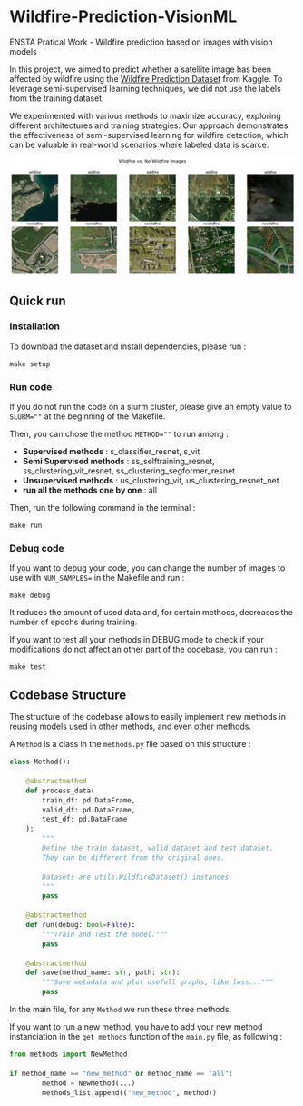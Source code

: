 # Wildfire-Prediction-VisionML
ENSTA Pratical Work - Wildfire prediction based on images with vision models

In this project, we aimed to predict whether a satellite image has been affected by wildfire using the [Wildfire Prediction Dataset](https://www.kaggle.com/datasets/abdelghaniaaba/wildfire-prediction-dataset) from Kaggle. To leverage semi-supervised learning techniques, we did not use the labels from the training dataset.

We experimented with various methods to maximize accuracy, exploring different architectures and training strategies. Our approach demonstrates the effectiveness of semi-supervised learning for wildfire detection, which can be valuable in real-world scenarios where labeled data is scarce.

![Dataset examples](assets/wildfire_vs_nowildfire.png)


## Quick run

### Installation
To download the dataset and install dependencies, please run :
```
make setup
```

### Run code

If you do not run the code on a slurm cluster, please give an empty value to ```SLURM=""``` at the beginning of the Makefile.

Then, you can chose the method ```METHOD=""``` to run among :
- **Supervised methods** : s_classifier_resnet, s_vit
- **Semi Supervised methods** : ss_selftraining_resnet, ss_clustering_vit_resnet, ss_clustering_segformer_resnet
- **Unsupervised methods** : us_clustering_vit, us_clustering_resnet_net
- **run all the methods one by one** : all

Then, run the following command in the terminal :

```
make run
```

### Debug code

If you want to debug your code, you can change the number of images to use with ```NUM_SAMPLES=``` in the Makefile and run :
```
make debug
```
It reduces the amount of used data and, for certain methods, decreases the number of epochs during training.

If you want to test all your methods in DEBUG mode to check if your modifications do not affect an other part of the codebase, you can run :
```
make test
```

## Codebase Structure

The structure of the codebase allows to easily implement new methods in reusing models used in other methods, and even other methods.

A ```Method``` is a class in the ```methods.py``` file based on this structure :

```python
class Method():

    @abstractmethod
    def process_data(
        train_df: pd.DataFrame,
        valid_df: pd.DataFrame,
        test_df: pd.DataFrame
    ):
        """
        Define the train_dataset, valid_dataset and test_dataset.
        They can be different from the original ones.
        
        Datasets are utils.WildfireDataset() instances.
        """
        pass

    @abstractmethod
    def run(debug: bool=False):
        """Train and Test the model."""
        pass

    @abstractmethod
    def save(method_name: str, path: str):
        """Save metadata and plot usefull graphs, like loss..."""
        pass
```


In the main file, for any ```Method``` we run these three methods.

If you want to run a new method, you have to add your new method instanciation in the ```get_methods``` function of the ```main.py``` file, as following :


```python
from methods import NewMethod

if method_name == "new_method" or method_name == "all":
        method = NewMethod(...)
        methods_list.append(("new_method", method))
```